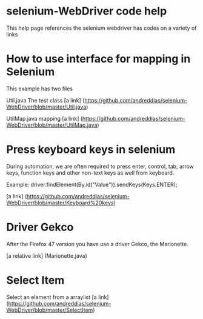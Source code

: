 # selenium-WebDriver code help
This help page references the selenium webdriver has codes on a variety of links

# How to use interface for mapping in Selenium
This example has two files

Util.java The test class  [a link] (https://github.com/andreddias/selenium-WebDriver/blob/master/Util.java)

UtilMap.java mapping [a link] (https://github.com/andreddias/selenium-WebDriver/blob/master/UtilMap.java)

# Press keyboard keys in selenium
During automation, we are often required to press enter, control, tab, arrow keys, function keys and other non-text keys as well from keyboard.

Example: driver.findElement(By.id("Value")).sendKeys(Keys.ENTER);

[a link] (https://github.com/andreddias/selenium-WebDriver/blob/master/Keyboard%20keys)

# Driver Gekco
After the Firefox 47 version you have use a driver Gekco, the Marionette.

[a relative link] (Marionette.java)

# Select Item
Select an element from a arraylist
[a link] (https://github.com/andreddias/selenium-WebDriver/blob/master/SelectItem)
